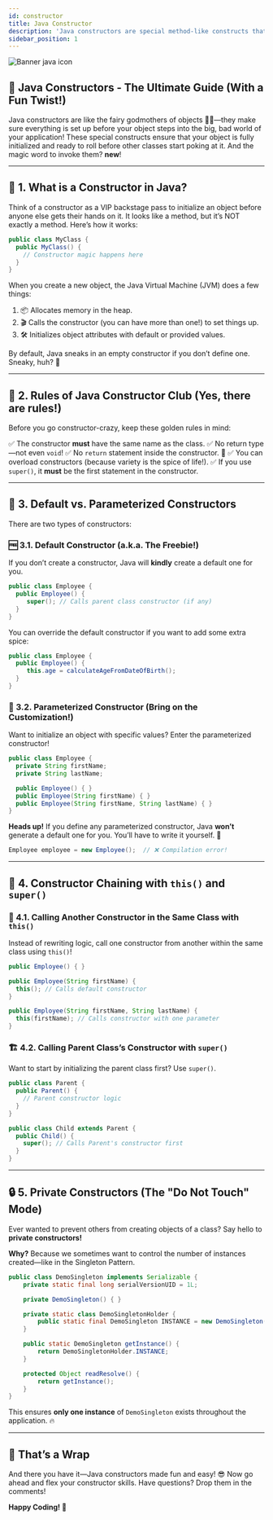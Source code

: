 ```yaml
---
id: constructor
title: Java Constructor
description: 'Java constructors are special method-like constructs that allow fully initializing the object state before other classes can use it.'
sidebar_position: 1
---
```

![Banner java icon](@site/static/img/kits/java/banner-java-icon.png)

## 🎉 Java Constructors - The Ultimate Guide (With a Fun Twist!)

Java constructors are like the fairy godmothers of objects 🧚✨—they make sure everything is set up before your object steps into the big, bad world of your application! These special constructs ensure that your object is fully initialized and ready to roll before other classes start poking at it. And the magic word to invoke them? **new**!

---

## 🚀 1. What is a Constructor in Java?

Think of a constructor as a VIP backstage pass to initialize an object before anyone else gets their hands on it. It looks like a method, but it’s NOT exactly a method. Here’s how it works:

```java
public class MyClass {
  public MyClass() {
    // Constructor magic happens here
  }
}
```

When you create a new object, the Java Virtual Machine (JVM) does a few things:

1. 📦 Allocates memory in the heap.
2. 🎬 Calls the constructor (you can have more than one!) to set things up.
3. 🛠️ Initializes object attributes with default or provided values.

By default, Java sneaks in an empty constructor if you don’t define one. Sneaky, huh? 🤭

---

## 🎯 2. Rules of Java Constructor Club (Yes, there are rules!)

Before you go constructor-crazy, keep these golden rules in mind:

✅ The constructor **must** have the same name as the class.
✅ No return type—not even `void`!
✅ No `return` statement inside the constructor. 🚫
✅ You can overload constructors (because variety is the spice of life!).
✅ If you use `super()`, it **must** be the first statement in the constructor.

---

## 🔧 3. Default vs. Parameterized Constructors

There are two types of constructors:

### 🆓 3.1. Default Constructor (a.k.a. The Freebie!)

If you don’t create a constructor, Java will **kindly** create a default one for you.

```java
public class Employee {
  public Employee() {
     super(); // Calls parent class constructor (if any)
  }
}
```

You can override the default constructor if you want to add some extra spice:

```java
public class Employee {
  public Employee() {
     this.age = calculateAgeFromDateOfBirth();
  }
}
```

### 🎯 3.2. Parameterized Constructor (Bring on the Customization!)

Want to initialize an object with specific values? Enter the parameterized constructor!

```java
public class Employee {
  private String firstName;
  private String lastName;

  public Employee() { }
  public Employee(String firstName) { }
  public Employee(String firstName, String lastName) { }
}
```

**Heads up!** If you define any parameterized constructor, Java **won’t** generate a default one for you. You’ll have to write it yourself. 💪

```java
Employee employee = new Employee();  // ❌ Compilation error!
```

---

## 🔄 4. Constructor Chaining with `this()` and `super()`

### 🔁 4.1. Calling Another Constructor in the Same Class with `this()`

Instead of rewriting logic, call one constructor from another within the same class using `this()`!

```java
public Employee() { }

public Employee(String firstName) {
  this(); // Calls default constructor
}

public Employee(String firstName, String lastName) {
  this(firstName); // Calls constructor with one parameter
}
```

### 🏗️ 4.2. Calling Parent Class’s Constructor with `super()`

Want to start by initializing the parent class first? Use `super()`.

```java
public class Parent {
  public Parent() {
    // Parent constructor logic
  }
}

public class Child extends Parent {
  public Child() {
    super(); // Calls Parent's constructor first
  }
}
```

---

## 🔒 5. Private Constructors (The "Do Not Touch" Mode)

Ever wanted to prevent others from creating objects of a class? Say hello to **private constructors!**

**Why?** Because we sometimes want to control the number of instances created—like in the Singleton Pattern.

```java
public class DemoSingleton implements Serializable {
    private static final long serialVersionUID = 1L;

    private DemoSingleton() { }

    private static class DemoSingletonHolder {
        public static final DemoSingleton INSTANCE = new DemoSingleton();
    }

    public static DemoSingleton getInstance() {
        return DemoSingletonHolder.INSTANCE;
    }

    protected Object readResolve() {
        return getInstance();
    }
}
```

This ensures **only one instance** of `DemoSingleton` exists throughout the application. 🔥

---

## 🎉 That’s a Wrap

And there you have it—Java constructors made fun and easy! 😎 Now go ahead and flex your constructor skills. Have questions? Drop them in the comments!

**Happy Coding! 🚀**
